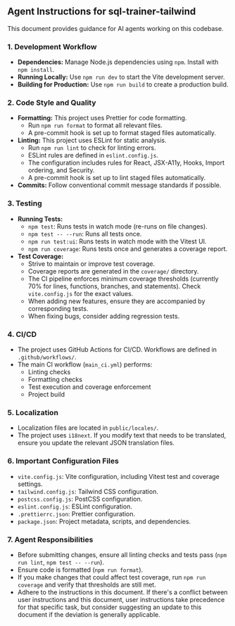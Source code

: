 ## Agent Instructions for sql-trainer-tailwind

This document provides guidance for AI agents working on this codebase.

### 1. Development Workflow

- **Dependencies:** Manage Node.js dependencies using `npm`. Install with `npm install`.
- **Running Locally:** Use `npm run dev` to start the Vite development server.
- **Building for Production:** Use `npm run build` to create a production build.

### 2. Code Style and Quality

- **Formatting:** This project uses Prettier for code formatting.
  - Run `npm run format` to format all relevant files.
  - A pre-commit hook is set up to format staged files automatically.
- **Linting:** This project uses ESLint for static analysis.
  - Run `npm run lint` to check for linting errors.
  - ESLint rules are defined in `eslint.config.js`.
  - The configuration includes rules for React, JSX-A11y, Hooks, Import ordering, and Security.
  - A pre-commit hook is set up to lint staged files automatically.
- **Commits:** Follow conventional commit message standards if possible.

### 3. Testing

- **Running Tests:**
  - `npm test`: Runs tests in watch mode (re-runs on file changes).
  - `npm test -- --run`: Runs all tests once.
  - `npm run test:ui`: Runs tests in watch mode with the Vitest UI.
  - `npm run coverage`: Runs tests once and generates a coverage report.
- **Test Coverage:**
  - Strive to maintain or improve test coverage.
  - Coverage reports are generated in the `coverage/` directory.
  - The CI pipeline enforces minimum coverage thresholds (currently 70% for lines, functions, branches, and statements). Check `vite.config.js` for the exact values.
  - When adding new features, ensure they are accompanied by corresponding tests.
  - When fixing bugs, consider adding regression tests.

### 4. CI/CD

- The project uses GitHub Actions for CI/CD. Workflows are defined in `.github/workflows/`.
- The main CI workflow (`main_ci.yml`) performs:
  - Linting checks
  - Formatting checks
  - Test execution and coverage enforcement
  - Project build

### 5. Localization

- Localization files are located in `public/locales/`.
- The project uses `i18next`. If you modify text that needs to be translated, ensure you update the relevant JSON translation files.

### 6. Important Configuration Files

- `vite.config.js`: Vite configuration, including Vitest test and coverage settings.
- `tailwind.config.js`: Tailwind CSS configuration.
- `postcss.config.js`: PostCSS configuration.
- `eslint.config.js`: ESLint configuration.
- `.prettierrc.json`: Prettier configuration.
- `package.json`: Project metadata, scripts, and dependencies.

### 7. Agent Responsibilities

- Before submitting changes, ensure all linting checks and tests pass (`npm run lint`, `npm test -- --run`).
- Ensure code is formatted (`npm run format`).
- If you make changes that could affect test coverage, run `npm run coverage` and verify that thresholds are still met.
- Adhere to the instructions in this document. If there's a conflict between user instructions and this document, user instructions take precedence for that specific task, but consider suggesting an update to this document if the deviation is generally applicable.
